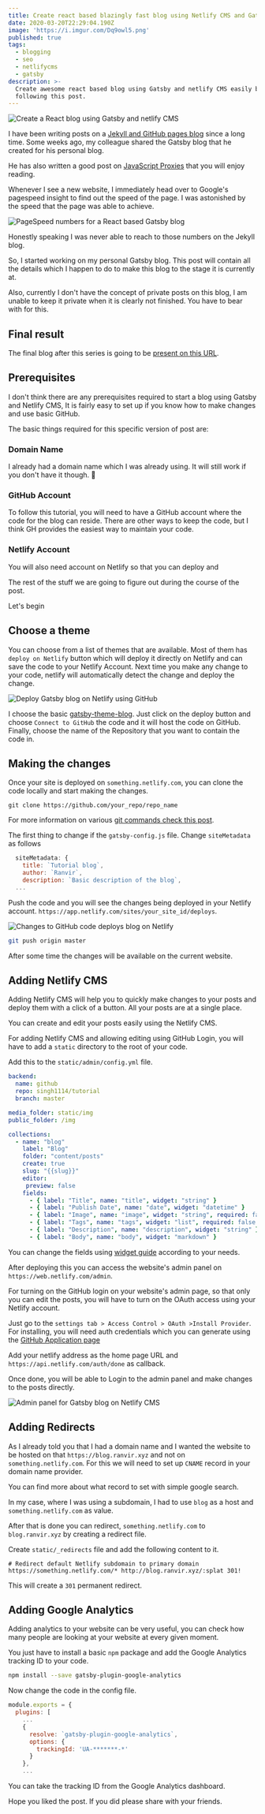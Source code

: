 ```yaml
---
title: Create react based blazingly fast blog using Netlify CMS and Gatsby
date: 2020-03-20T22:29:04.190Z
image: 'https://i.imgur.com/Dq9owl5.png'
published: true
tags:
  - blogging
  - seo
  - netlifycms
  - gatsby
description: >-
  Create awesome react based blog using Gatsby and netlify CMS easily by
  following this post.
---
```

![Create a React blog using Gatsby and netlify CMS](https://i.imgur.com/Dq9owl5.png)

I have been writing posts on a [Jekyll and GitHub pages blog](https://ranvir.xyz/blog) since a long time. Some weeks ago, my colleague shared the Gatsby blog that he created for his personal blog.

He has also written a good post on [JavaScript Proxies](https://www.arbazsiddiqui.me/javascript-proxies-real-world-use-cases/) that you will enjoy reading.

Whenever I see a new website, I immediately head over to Google's pagespeed insight to find out the speed of the page. I was astonished by the speed that the page was able to achieve.

![PageSpeed numbers for a React based Gatsby blog](https://i.imgur.com/UsKCfsh.png)

Honestly speaking I was never able to reach to those numbers on the Jekyll blog.

So, I started working on my personal Gatsby blog. This post will contain all the details which I happen to do to make this blog to the stage it is currently at.

Also, currently I don't have the concept of private posts on this blog, I am unable to keep it private when it is clearly not finished. You have to bear with for this.

## Final result

The final blog after this series is going to be [present on this URL](https://peaceful-mayer-ecb11a.netlify.com/).

## Prerequisites

I don't think there are any prerequisites required to start a blog using Gatsby and Netlify CMS, It is fairly easy to set up if you know how to make changes and use basic GitHub.

The basic things required for this specific version of post are:

### Domain Name

I already had a domain name which I was already using. It will still work if you don't have it though. 🙏

### GitHub Account

To follow this tutorial, you will need to have a GitHub account where the code for the blog can reside. There are other ways to keep the code, but I think GH provides the easiest way to maintain your code.

### Netlify Account

You will also need account on Netlify so that you can deploy and 

The rest of the stuff we are going to figure out during the course of the post.

Let's begin

## Choose a theme

You can choose from a list of themes that are available. Most of them has `deploy on Netlify` button which will deploy it directly on Netlify and can save the code to your Netlify Account. Next time you make any change to your code, netlify will automatically detect the change and deploy the change.

![Deploy Gatsby blog on Netlify using GitHub](https://i.imgur.com/Ag2ERnJ.png)

I choose the basic [gatsby-theme-blog](https://www.netlify.com/with/gatsby/). Just click on the deploy button and choose `Connect to GitHub` the code and it will host the code on GitHub. Finally, choose the name of the Repository that you want to contain the code in.

## Making the changes

Once your site is deployed on `something.netlify.com`, you can clone the code locally and start making the changes.

```shell
git clone https://github.com/your_repo/repo_name
```

For more information on various [git commands check this post](https://ranvir.xyz/blog/basic-commands-in-github/).

The first thing to change if the `gatsby-config.js` file. Change `siteMetadata` as follows

```javascript
  siteMetadata: {
    title: `Tutorial blog`,
    author: `Ranvir`,
    description: `Basic description of the blog`,
  ...
```

Push the code and you will see the changes being deployed in your Netlify account. `https://app.netlify.com/sites/your_site_id/deploys`.

![Changes to GitHub code deploys blog on Netlify](https://i.imgur.com/ACODtqR.png)

```bash
git push origin master
```

After some time the changes will be available on the current website.

## Adding Netlify CMS

Adding Netlify CMS will help you to quickly make changes to your posts and deploy them with a click of a button. All your posts are at a single place.

You can create and edit your posts easily using the Netlify CMS.

For adding Netlify CMS and allowing editing using GitHub Login, you will have to add a `static` directory to the root of your code.

Add this to the `static/admin/config.yml` file.

```yml
backend:
  name: github
  repo: singh1114/tutorial
  branch: master

media_folder: static/img
public_folder: /img

collections:
  - name: "blog"
    label: "Blog"
    folder: "content/posts"
    create: true
    slug: "{{slug}}"
    editor:
     preview: false
    fields:
      - { label: "Title", name: "title", widget: "string" }
      - { label: "Publish Date", name: "date", widget: "datetime" }
      - { label: "Image", name: "image", widget: "string", required: false }
      - { label: "Tags", name: "tags", widget: "list", required: false }
      - { label: "Description", name: "description", widget: "string" }
      - { label: "Body", name: "body", widget: "markdown" }
```

You can change the fields using [widget guide](https://www.netlifycms.org/docs/widgets/) according to your needs.

After deploying this you can access the website's admin panel on `https://web.netlify.com/admin`.

For turning on the GitHub login on your website's admin page, so that only you can edit the posts, you will have to turn on the OAuth access using your Netlify account.

Just go to the `settings tab > Access Control > OAuth >Install Provider`. For installing, you will need auth credentials which you can generate using the [GitHub Application page](https://github.com/settings/applications/)

Add your netlify address as the home page URL and `https://api.netlify.com/auth/done` as callback.

Once done, you will be able to Login to the admin panel and make changes to the posts directly.

![Admin panel for Gatsby blog on Netlify CMS](https://i.imgur.com/CEM2fBI.png)

## Adding Redirects

As I already told you that I had a domain name and I wanted the website to be hosted on that `https://blog.ranvir.xyz` and not on `something.netlify.com`. For this we will need to set up `CNAME` record in your domain name provider.

You can find more about what record to set with simple google search.

In my case, where I was using a subdomain, I had to use `blog` as a host and `something.netlify.com` as value.

After that is done you can redirect, `something.netlify.com` to `blog.ranvir.xyz` by creating a redirect file.

Create `static/_redirects` file and add the following content to it.

```
# Redirect default Netlify subdomain to primary domain
https://something.netlify.com/* http://blog.ranvir.xyz/:splat 301!
```
 
This will create a `301` permanent redirect.

## Adding Google Analytics

Adding analytics to your website can be very useful, you can check how many people are looking at your website at every given moment.

You just have to install a basic `npm` package and add the Google Analytics tracking ID to your code.

```bash
npm install --save gatsby-plugin-google-analytics
```

Now change the code in the config file.

```javascript
module.exports = {
  plugins: [
    ...
    {
      resolve: `gatsby-plugin-google-analytics`,
      options: {
        trackingId: 'UA-*******-*'
      }
    },
    ...
```

You can take the tracking ID from the Google Analytics dashboard.

Hope you liked the post. If you did please share with your friends.